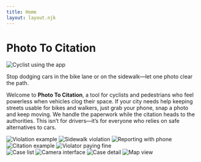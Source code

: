 ```yaml
---
title: Home
layout: layout.njk
---
```


<div class="hero">
  <h1>Photo To Citation</h1>
  <img src="{{ '/images/hero.png' | url }}" alt="Cyclist using the app" />
  <p>Stop dodging cars in the bike lane or on the sidewalk—let one photo clear the path.</p>
</div>

Welcome to **Photo To Citation**, a tool for cyclists and pedestrians who feel powerless when vehicles clog their space. If your city needs help keeping streets usable for bikes and walkers, just grab your phone, snap a photo and keep moving. We handle the paperwork while the citation heads to the authorities. This isn’t for drivers—it’s for everyone who relies on safe alternatives to cars.

<div class="gallery">
  <img src="{{ '/images/library/1.png' | url }}" alt="Violation example" />
  <img src="{{ '/images/library/2.png' | url }}" alt="Sidewalk violation" />
  <img src="{{ '/images/library/3.png' | url }}" alt="Reporting with phone" />
  <img src="{{ '/images/library/4.png' | url }}" alt="Citation example" />
  <img src="{{ '/images/owners.png' | url }}" alt="Violator paying fine" />
</div>

<div class="screenshots">
  <img src="{{ '/images/screenshots/1.png' | url }}" alt="Case list" />
  <img src="{{ '/images/screenshots/2.png' | url }}" alt="Camera interface" />
  <img src="{{ '/images/screenshots/3.png' | url }}" alt="Case detail" />
  <img src="{{ '/images/screenshots/4.png' | url }}" alt="Map view" />
</div>
